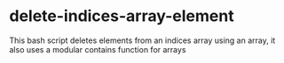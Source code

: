 # delete-indices-array-element
This bash script deletes elements from an indices array using an array, it also uses a modular contains function for arrays
